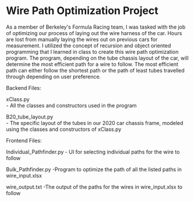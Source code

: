 # Wire Path Optimization Project
 
As a member of Berkeley's Formula Racing team, I was tasked with the job of optimizing our process of laying out the wire harness of the car. Hours are lost from manually laying the wires out on previous cars for measurement. I utilized the concept of recursion and object oriented programming that I learned in class to create this wire path optimization program. The program, depending on the tube chassis layout of the car, will determine the most efficient path for a wire to follow. The most efficient path can either follow the shortest path or the path of least tubes travelled through depending on user preference. 

Backend Files:

xClass.py 			
	- All the classes and constructors used in the program
	
B20_tube_layout.py 	
	- The specific layout of the tubes in our 2020 car chassis frame, modeled using the 		classes and constructors of xClass.py
	
	
Frontend Files:

Individual_Pathfinder.py
	- UI for selecting individual paths for the wire to follow

Bulk_Pathfinder.py
	-Program to optimize the path of all the listed paths in wire_input.xlsx

wire_output.txt
	-The output of the paths for the wires in wire_input.xlsx to follow
